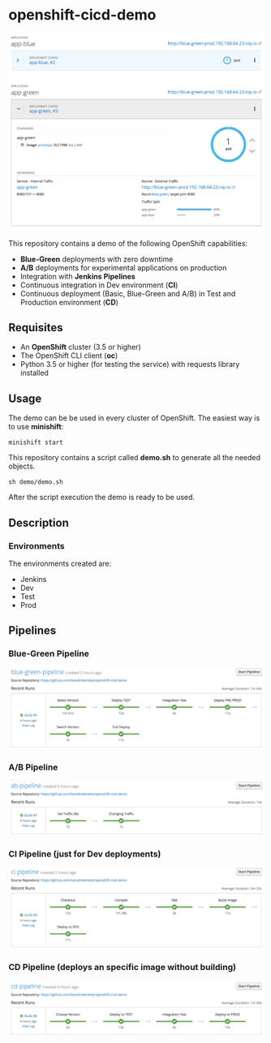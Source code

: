 # openshift-cicd-demo

![demo](demo/img/demo.png)

This repository contains a demo of the following OpenShift capabilities:

* **Blue-Green** deployments with zero downtime
* **A/B** deployments for experimental applications on production
* Integration with **Jenkins Pipelines**
* Continuous integration in Dev environment (**CI**)
* Continuous deployment (Basic, Blue-Green and A/B) in Test and Production environment (**CD**)

## Requisites

* An **OpenShift** cluster (3.5 or higher)
* The OpenShift CLI client (**oc**)
* Python 3.5 or higher (for testing the service) with requests library installed

## Usage

The demo can be be used in every cluster of OpenShift. The easiest way is to use **minishift**:

    minishift start

This repository contains a script called **demo.sh** to generate all the needed objects.

    sh demo/demo.sh

After the script execution the demo is ready to be used.

## Description

### Environments

The environments created are:

* Jenkins
* Dev
* Test
* Prod

## Pipelines

### Blue-Green Pipeline

![bg-pipeline](demo/img/bg-pipeline.png)

### A/B Pipeline

![ab-pipeline](demo/img/ab-pipeline.png)

### CI Pipeline (just for Dev deployments)

![ci-pipeline](demo/img/ci-pipeline.png)

### CD Pipeline (deploys an specific image without building)

![cd-pipeline](demo/img/cd-pipeline.png)

